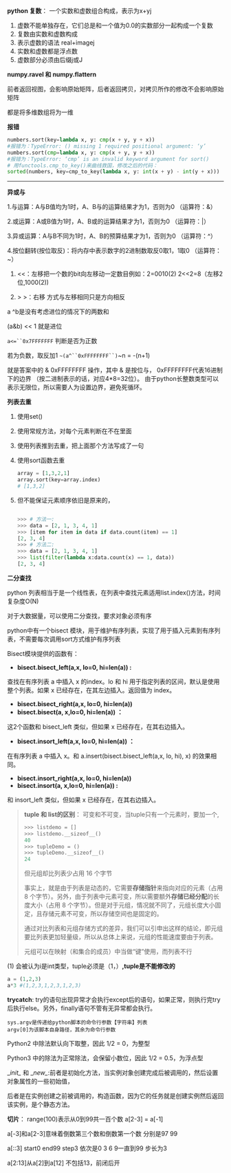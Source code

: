 **python 复数**： 一个实数和虚数组合构成，表示为x+yj

1. 虚数不能单独存在，它们总是和一个值为0.0的实数部分一起构成一个复数
2. 复数由实数和虚数构成
3. 表示虚数的语法 real+imagej
4. 实数和虚数都是浮点数
5. 虚数部分必须由后缀j或J

**numpy.ravel 和 numpy.flattern**

前者返回视图，会影响原始矩阵，后者返回拷贝，对拷贝所作的修改不会影响原始矩阵

都是将多维数组将为一维

**报错**

```python
numbers.sort(key=lambda x, y: cmp(x + y, y + x))
#报错为：TypeError: () missing 1 required positional argument: ‘y’
numbers.sort(cmp=lambda x, y: cmp(x + y, y + x))
#报错为：TypeError: ‘cmp’ is an invalid keyword argument for sort()
# 用functools.cmp_to_key()来曲线救国，修改之后的代码：
sorted(numbers, key=cmp_to_key(lambda x, y: int(x + y) - int(y + x)))
```

****

**异或与**

1.与运算：A与B值均为1时，A、B与的运算结果才为1，否则为0 （运算符：&）

2.或运算：A或B值为1时，A、B或的运算结果才为1，否则为0  （运算符：|）

3.异或运算：A与B不同为1时，A、B的预算结果才为1，否则为0  （运算符：^）

4.按位翻转(按位取反)：将内存中表示数字的2进制数取反0取1，1取0 （运算符：~）

1. <<：左移把一个数的bit向左移动一定数目例如：2=0010(2)  2<<2=8（左移2位,1000(2))

2. \> \>：右移 方式与左移相同只是方向相反

a ^b是没有考虑进位的情况下的两数和

(a&b) << 1 就是进位

`a<=``0x7FFFFFFF` 判断是否为正数

若为负数，取反加1  `~(a^``0xFFFFFFFF``)`~n = -(n+1)

就是答案中的 & 0xFFFFFFFF 操作，其中 & 是按位与， 0xFFFFFFFF代表16进制下的边界 （按二进制表示的话，对应4*8=32位）。
由于python长整数类型可以表示无限位，所以需要人为设置边界，避免死循环。

**列表去重**

1. 使用set()

2. 使用常规方法，对每个元素判断在不在里面

3. 使用列表推到去重，把上面那个方法写成了一句

4. 使用sort函数去重

   ```python
   array = [1,3,2,1]
   array.sort(key=array.index)
   # [1,3,2]
   ```

5. 但不能保证元素顺序依旧是原来的，

   ```python
   
   >>> # 方法一:
   >>> data = [2, 1, 3, 4, 1]
   >>> [item for item in data if data.count(item) == 1]
   [2, 3, 4]
   >>> # 方法二:
   >>> data = [2, 1, 3, 4, 1]
   >>> list(filter(lambda x:data.count(x) == 1, data))
   [2, 3, 4]
   ```

**二分查找**

python 列表相当于是一个线性表，在列表中查找元素适用list.index()方法，时间复杂度O(N)

对于大数据量，可以使用二分查找，要求对象必须有序

python中有一个bisect 模块，用于维护有序列表，实现了用于插入元素到有序列表，不需要每次调用sort方式维护有序列表

Bisect模块提供的函数有：

- **bisect.bisect_left(a,x, lo=0, hi=len(a)) :**

查找在有序列表 a 中插入 x 的index。lo 和 hi 用于指定列表的区间，默认是使用整个列表。如果 x 已经存在，在其左边插入。返回值为 index。

- **bisect.bisect_right(a,x, lo=0, hi=len(a))**
- **bisect.bisect(a, x,lo=0, hi=len(a)) ：**

这2个函数和 bisect_left 类似，但如果 x 已经存在，在其右边插入。

- **bisect.insort_left(a,x, lo=0, hi=len(a)) ：**

在有序列表 a 中插入 x。和 a.insert(bisect.bisect_left(a,x, lo, hi), x) 的效果相同。

- **bisect.insort_right(a,x, lo=0, hi=len(a))**
- **bisect.insort(a, x,lo=0, hi=len(a)) :**

和 insort_left 类似，但如果 x 已经存在，在其右边插入。

>  **tuple 和 list的区别**： 可变和不可变，当tuple只有一个元素时，要加一个,
>
> ```python
> >>> listdemo = []
> >>> listdemo.__sizeof__()
> 40
> >>> tupleDemo = ()
> >>> tupleDemo.__sizeof__()
> 24
> ```
>
> 但元组却比列表少占用 16 个字节
>
> 事实上，就是由于列表是动态的，它需要**存储指针**来指向对应的元素（占用 8 个字节）。另外，由于列表中元素可变，所以需要额外**存储已经分配**的长度大小（占用 8 个字节）。但是对于元组，情况就不同了，元组长度大小固定，且存储元素不可变，所以存储空间也是固定的。
>
> 通过对比列表和元组存储方式的差异，我们可以引申出这样的结论，即元组要比列表更加轻量级，所以从总体上来说，元组的性能速度要由于列表。
>
> 元组可以在映射（和集合的成员）中当做“键”使用，而列表不行

(1) 会被认为i是int类型，tuple必须是（1，）**,tuple是不能修改的**



```python
a = (1,2,3)
a*3 #(1,2,3,1,2,3,1,2,3)
```



**trycatch**:   try的语句出现异常才会执行except后的语句，如果正常，则执行完try后执行else。另外，finally语句不管有无异常都会执行。

```
sys.argv是传递给python脚本的命令行参数【字符串】列表
argv[0]为该脚本自身路径，其余为命令行参数
```

Python2 中除法默认向下取整，因此 1/2 = 0，为整型

Python3 中的除法为正常除法，会保留小数位，因此 1/2 = 0.5，为浮点型

\__init\__ 和 \__new\__:前者是初始化方法，当实例对象创建完成后被调用的，然后设置对象属性的一些初始值，

​			后者是在实例创建之前被调用的，构造函数，因为它的任务就是创建实例然后返回该实例，是个静态方法。

**切片**： range(100)表示从0到99共一百个数  a[2-3] = a[-1]

a[-3]和a[2-3]意味着倒数第三个数和倒数第一个数 分别是97 99

a[::3] start0 end99 step3 依次是0 3 6 9一直到99 步长为3

a[2:13]从a[2]到a[12] 不包括13，前闭后开